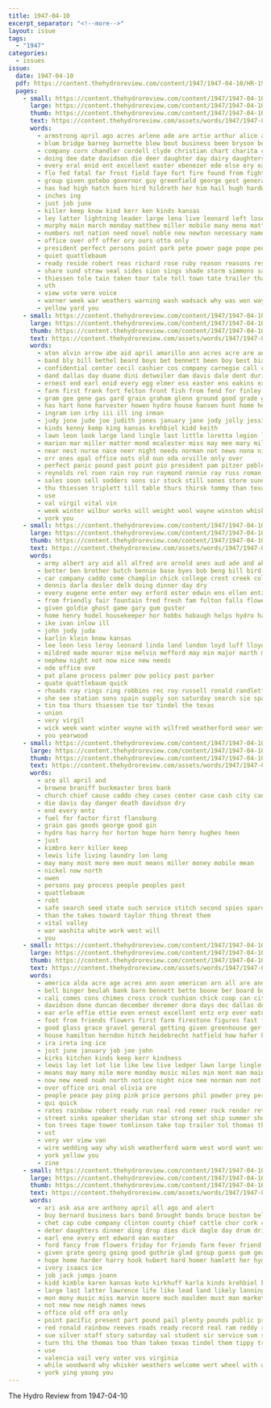 ```yaml
---
title: 1947-04-10
excerpt_separator: "<!--more-->"
layout: issue
tags:
  - "1947"
categories:
  - issues
issue:
  date: 1947-04-10
  pdf: https://content.thehydroreview.com/content/1947/1947-04-10/HR-1947-04-10.pdf
  pages:
    - small: https://content.thehydroreview.com/content/1947/1947-04-10/small/HR-1947-04-10-01.jpg
      large: https://content.thehydroreview.com/content/1947/1947-04-10/large/HR-1947-04-10-01.jpg
      thumb: https://content.thehydroreview.com/content/1947/1947-04-10/thumbnails/HR-1947-04-10-01.jpg
      text: https://content.thehydroreview.com/assets/words/1947/1947-04-10/HR-1947-04-10-01.txt
      words:
        - armstrong april ago acres arlene ade are artie arthur alice area all ace ast and alee alfalfa atta austin
        - blum bridge barney burnette blew bout business been bryson born buys byrum both begin barn big brake ben baker bible bring bethel bryant branson back bass but busi brought banks bob bessie bales best bridges
        - company corn chandler cordell clyde christian chart charita cause call charity clarence cobb cody calvin chance childs chow coffee cover can cross crail camp creel current condi comer case choice city clinton caddo class cap cedar crock church cream candy chamber creek college carruth churches court cancer cine county
        - doing dee date davidson die deer daughter day dairy daughters dry dale during deep drum deal deter donate director dies days dam ditch differ dread
        - every eral enid ent excellent easter ebenezer ede else ery eagle early end ever east ean
        - flo fed fatal far frost field faye fort fire found from fight front for farms frank frances fell force foraker former fairly fea foreman friday farm first few friends flood
        - group given gotebo governor guy greenfield george gest general good guest givens geary geel ground ger
        - has had high hatch horn hird hildreth her him hail hugh hardwick hard hearing hay hones herald how hydro hinton heard head haskell harry horse hermon house heading hopes hub homes hee home hal hed henna harold
        - inches ing
        - just job june
        - killer keep know kind kerr ken kinds kansas
        - ley latter lightning leader large lena live leonard left lose look like lat later label last lie luke land lower labor liv lewis lunch ler lassiter
        - murphy main march monday matthew miller mobile many meno matter monto morning min mar must mcanally much mary made maxine music miss morris men may members miles more man male money
        - numbers not nation need novel noble new newton necessary name neighbors narrow ning night narra near now never north ness nam needs
        - office over off offer ory ours otto only
        - president perfect persons point park pete power page pope people part payne past place peo push pastor pull price plenty por pounds per
        - quiet quattlebaum
        - ready reside robert reas richard rose ruby reason reasons res riding ruth ronald rider real roads rake ray rain robberson ralph reach room rising
        - share sund straw seal sides sion sings shade storm simmons sang sister show sho saw struck small stage spring sol supply streams school stell son south still service states schmidt stock state saa sons swim selling second search strong sey southard sunday shows sat shingles said soon save such schools
        - thiessen tole tain taken tour tale toll town tate trailer tha tully times than tees tindel trees thomas trotter tod towns ties toward the trial teer them then take thing tom
        - uth
        - view vote vere voice
        - warner week war weathers warning wash wadsack why was won way west williams waldo went wide waller will washita work wear with weal wagon waters well winding while wheel ward win wire wheat watson windows wind white william wilson wells want worthy water worth
        - yellow yard you
    - small: https://content.thehydroreview.com/content/1947/1947-04-10/small/HR-1947-04-10-02.jpg
      large: https://content.thehydroreview.com/content/1947/1947-04-10/large/HR-1947-04-10-02.jpg
      thumb: https://content.thehydroreview.com/content/1947/1947-04-10/thumbnails/HR-1947-04-10-02.jpg
      text: https://content.thehydroreview.com/assets/words/1947/1947-04-10/HR-1947-04-10-02.txt
      words:
        - aton alvin arrow abe aid april amarillo ann acres acre are and ale ada afton all american ames area able art ask alfalfa
        - band bly bill bethel beard boys bet bennett been boy best bian blough barker bank brother burgman bachman buy bands beryl brought blue business buyers barbara boyette ben baylor big brothers betty bares branson burner bridgeport buffa back bureau
        - confidential center cecil cashier cos company carnegie call criss caldwell child carmen caddo clint carry can chas custer christina carruth clinton cooley came collins coe car carl chapman chester chisum come county city chance canyon con class
        - dand dallas day duane dini detweiler dam davis dale dent during dan december date dewey daughter done dennett dickey
        - ernest end earl enid every egg elmer ess easter ens eakins excellent eugene edge
        - farm first frank fort felton front fish from fend for finley fred field found friday
        - gram gee gene gas gard grain graham glenn ground good grade griffin grama garden giant gal grass gra goodson
        - has hart hone harvester howen hydro house hansen hunt home heres herschel hay homa herndon hae horse her harvest hannah had hold hoi held hancock heck hardware hubert horn hays howard huber homes happy hose
        - ingram ion irby iii ill ing inman
        - judy jone jude joe judith jones january jane jody jolly jessie jess jim jackie jon john
        - kinds kenny kemp king kansas krehbiel kidd keith
        - lawn leon look large land lingle last little loretta legion love law lemmon lucius lee lewis lloyd litt lou luther later line lubbock lester
        - marion mar miller matter mond mcalester miss may mee mary milton march mayo many most minor marble money mowers more messimer morning monday made mamie
        - near nest nurse nace neer night needs norman not news nona nice nigel november nickel new need nokes
        - orr ones opal office oats old oun oda orville only over
        - perfect panic pound past point pio president pam pitzer pebley pond press par part public pope patsy pure purse per price por plant pent
        - reynolds rel roon rain roy run raymond ronnie ray russ roman reber ren res ranges race rue rell randolph ruby ree ruth rillo rowland rac rio regis
        - sales soon sell sodders sons sir stock still sones store sunday six sayre stand save score stockton schools sand service sunda stella shelby school such stine selling sou side stinger sun see scott sharry shoop sylvester sale saturday summer second svitak sincere seed sha stutzman south son search stem
        - thu thiessen triplett till table thurs thirsk tommy than texas thur ton tobe the take tipton them teo top tod track taylor tickel
        - use
        - val virgil vital vin
        - week winter wilbur works will weight wool wayne winston whisker wil woosley wal work way weatherford went wanza weeks wiens wilson white why washita was wright willard working worn wyatt war while water with waters west western wide wilda
        - york you
    - small: https://content.thehydroreview.com/content/1947/1947-04-10/small/HR-1947-04-10-03.jpg
      large: https://content.thehydroreview.com/content/1947/1947-04-10/large/HR-1947-04-10-03.jpg
      thumb: https://content.thehydroreview.com/content/1947/1947-04-10/thumbnails/HR-1947-04-10-03.jpg
      text: https://content.thehydroreview.com/assets/words/1947/1947-04-10/HR-1947-04-10-03.txt
      words:
        - army albert ary aid all alfred are arnold anes aud ade and akery ator ava arthur arthurs
        - better ben brother butch bennie base byes bob beng bill bird bay barbara been bank berlin business buster back brought
        - car company caddo come champlin chick college crest creek cold crowder cantrell county coffey colony cake cand clinton custer city comet cord chance can cream
        - dennis darla desler delk doing dinner day dry
        - every eugene ente enter ewy erford ester edwin ens ellen entz
        - from friendly fair fountain fred fresh fam fulton falls flowers for fever
        - given goldie ghost game gary gum guster
        - home henry hodel housekeeper hor hobbs hobaugh helps hydro hail hein heine helen horace her halstead hand hina high hilda
        - ike ivan inlow ill
        - john jody juda
        - karlin klein know kansas
        - lee leon less leroy leonard linda land london loyd luff lloyd lena lens lawton lines laundry lou let lave
        - mildred made mourer mise melvin mefford may min major marth mary much must middle maude mound martin
        - nephew night not now nice new needs
        - ode office ove
        - pat plane process palmer pow policy past parker
        - quate quattlebaum quick
        - rhoads ray rings ring robbins rec roy russell ronald randlett reckard rates
        - she see station sons spain supply son saturday search sie spang steel store sell supper stout sees sword sues sunday start sauce service soy school seek
        - tin toa thurs thiessen tie tor tindel the texas
        - union
        - very virgil
        - wick week want winter wayne with wilfred weatherford wear west wiener while walker weeks will was wage wit
        - you yearwood
    - small: https://content.thehydroreview.com/content/1947/1947-04-10/small/HR-1947-04-10-04.jpg
      large: https://content.thehydroreview.com/content/1947/1947-04-10/large/HR-1947-04-10-04.jpg
      thumb: https://content.thehydroreview.com/content/1947/1947-04-10/thumbnails/HR-1947-04-10-04.jpg
      text: https://content.thehydroreview.com/assets/words/1947/1947-04-10/HR-1947-04-10-04.txt
      words:
        - are all april and
        - browne braniff buckmaster bros bank
        - church chief cause caddo chey cases center case cash city cancer county can clyde
        - die davis day danger death davidson dry
        - end every entz
        - fuel for factor first flansburg
        - grain gas goods george good gin
        - hydro has harry hor horton hope horn henry hughes heen
        - just
        - kimbro kerr killer keep
        - lewis life living laundry lon long
        - may many most more men must means miller money mobile mean
        - nickel now north
        - owen
        - persons pay process people peoples past
        - quattlebaum
        - robt
        - safe search seed state such service stitch second spies spare station side sur saving store
        - than the takes toward taylor thing threat them
        - vital valley
        - war washita white work west will
        - you
    - small: https://content.thehydroreview.com/content/1947/1947-04-10/small/HR-1947-04-10-05.jpg
      large: https://content.thehydroreview.com/content/1947/1947-04-10/large/HR-1947-04-10-05.jpg
      thumb: https://content.thehydroreview.com/content/1947/1947-04-10/thumbnails/HR-1947-04-10-05.jpg
      text: https://content.thehydroreview.com/assets/words/1947/1947-04-10/HR-1947-04-10-05.txt
      words:
        - america alda acre age acres ann avon american arn all are anderson ayres april art and
        - bell binger beulah bank barn bennett bette boone ber board business bill blanks bethe but beer butter bigger below billy burpee bruce bureau both blain busse barger bobby
        - cali comes cons chimes cross crock cushion chick coop can city card cool course cone chi chas come cation coo certain credit call chairs canal county con carson cotten caddo cal charles cure case chisum capa charlie
        - davidson done duncan december deremer dora days dec dallas door differ dooley death during director drop dark danny daniel
        - ear erle effie ettie even ernest excellent entz erp ever eaton espe easter east emil
        - foot from friends flowers first farm firestone figures fast fine fuel ford farms freidline frank for friday frei fruit
        - good glass grace gravel general getting given greenhouse ger gara goose
        - house hamilton herndon hitch heidebrecht hatfield how hafer hail has homa henry held harrison hydro hickok hour hackney
        - ira ireta ing ice
        - jost june january job joe john
        - kirks kitchen kinds keep kerr kindness
        - lewis lay let lot lie like lew live ledger lawn large lingle line level legal lead life
        - means may many mile more monday music miles min mont man main must monk marsh mas mcfadyen miracle murphy mast marion mcalester mark mer matter
        - now new need noah north notice night nice nee norman non not nora nation
        - over office ori onal olivia ore
        - people peace pay ping pink price persons phil powder prey per plants past presto paper pitzer
        - qui quick
        - rates rainbow robert ready run real red remer rock render reta ray room raymond
        - street sinks speaker sheridan star strong set ship summer shows saw setting saturday seal special sane save sit sales sam silver sid side school steel staff station seven see speak small surgeon slow sener soon service shade sunday sexson shee stock states sale
        - ton trees tape tower tomlinson take top trailer tol thomas than trucks trip texas tea thurs tha thing the toe tank tag teator tindel trend thom tanks them try
        - ust
        - very ver view van
        - wire wedding way why wish weatherford warm west word want work with winter wheat week win wood will weather while world write went was water wild wool
        - york yellow you
        - zine
    - small: https://content.thehydroreview.com/content/1947/1947-04-10/small/HR-1947-04-10-06.jpg
      large: https://content.thehydroreview.com/content/1947/1947-04-10/large/HR-1947-04-10-06.jpg
      thumb: https://content.thehydroreview.com/content/1947/1947-04-10/thumbnails/HR-1947-04-10-06.jpg
      text: https://content.thehydroreview.com/assets/words/1947/1947-04-10/HR-1947-04-10-06.txt
      words:
        - ari ask asa are anthony april all ago and alert
        - buy bernard business bars bond brought bonds bruce boston belcher better but bacon bub bride bill butts bryant banks best brake
        - chet cap cube company clinton county chief cattle chor cork college caddo city church course cooper cause coil come charles cadd can chance carruth condi col car christian cold coffee class
        - deter daughters dinner ding drop dies dick dagle day drum drilling door divine dallas daughter days duncan dollar during director
        - earl ene every ent edward ean easter
        - ford fancy from flowers friday for friends farm fever friend far fish figures first fresh fore falls full fred
        - given grate georg going good guthrie glad group guess gum geary glenda grand goff
        - hope home harder harry hook hubert hard homer hamlett her hydro him heid hay hinton haskell hume humes held how horse has
        - ivory isaacs ice
        - job jack jumps joann
        - kidd kimble karen kansas kute kirkhuff karla kinds krehbiel kauf kaufman karl keep kitchen know
        - large last latter lawrence life like lead land likely lanning lily lassiter locker less let livingston low
        - mon mony music miss marvin moore much maulden must man market meats made melvin marshall more marsh money matter mary
        - not new now neigh names news
        - office old off ora only
        - point pacific present part pound pail plenty pounds public prairie polite pack people price ponds per page power pam pio pretty plant par
        - red ronald rainbow reeves roads ready record real ram reddy russell
        - sue silver staff story saturday sal student sir service sum stockton special sit six show soap shall sweet short sister swinehart sol south smell size stafford she son see sales sermon steffen suit spring save state sion seed sunday sieve
        - turn thi the thomas too than taken texas tindel them tippy trip ton tor take tech town
        - use
        - valencia vail very voter vos virginia
        - while woodward why whisker weathers welcome wert wheel with war wanda wells way water winter western was work week went wayne waldo wonder wedding will werth
        - york ying young you
---
```


The Hydro Review from 1947-04-10

<!--more-->

